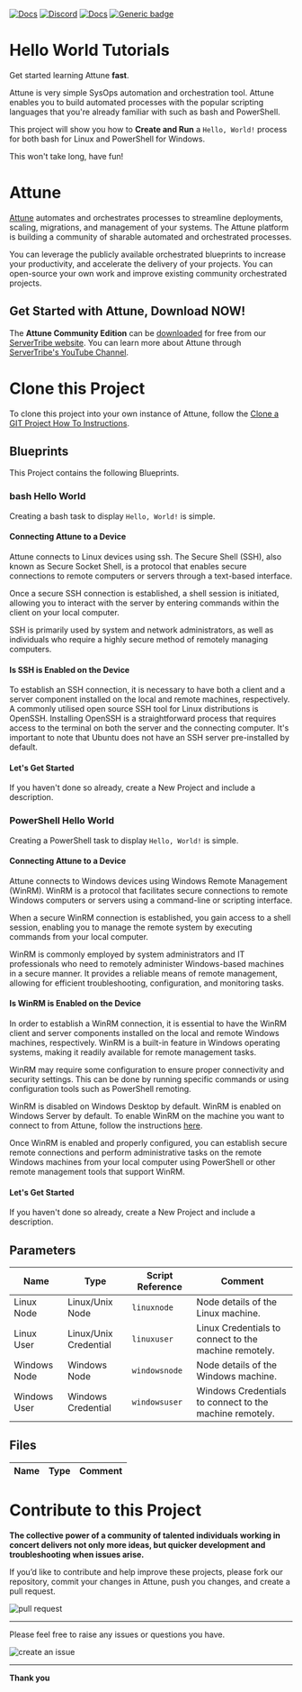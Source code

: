



[![Docs](https://img.shields.io/badge/docs-latest-brightgreen.svg)](http://doc.servertribe.com)
[![Discord](https://img.shields.io/discord/844971127703994369)](http://discord.servertribe.com)
[![Docs](https://img.shields.io/badge/videos-watch-brightgreen.svg)](https://www.youtube.com/@servertribe)
[![Generic badge](https://img.shields.io/badge/download-latest-brightgreen.svg)](https://www.servertribe.com/community-edition/)

# Hello World Tutorials

Get started learning Attune **fast**.

Attune is very simple SysOps automation and orchestration tool. Attune 
enables you to build automated processes with the popular scripting 
languages that you're already familiar with such as bash and PowerShell.

This project will show you how to **Create and Run** a `Hello, World!` 
process for both bash for Linux and PowerShell for Windows.

This won't take long, have fun!




# Attune

[Attune](https://www.servertribe.com/)
automates and orchestrates processes to streamline deployments, scaling,
migrations, and management of your systems. The Attune platform is building a
community of sharable automated and orchestrated processes.

You can leverage the publicly available orchestrated blueprints to increase
your productivity, and accelerate the delivery of your projects. You can
open-source your own work and improve existing community orchestrated projects.

## Get Started with Attune, Download NOW!

The **Attune Community Edition** can be
[downloaded](https://www.servertribe.com/comunity-edition/)
for free from our
[ServerTribe website](https://www.servertribe.com/comunity-edition/).
You can learn more about Attune through
[ServerTribe's YouTube Channel](https://www.youtube.com/@servertribe).







# Clone this Project

To clone this project into your own instance of Attune, follow the
[Clone a GIT Project How To Instructions](https://servertribe-attune.readthedocs.io/en/latest/howto/design_workspace/clone_project.html).




## Blueprints

This Project contains the following Blueprints.



### bash Hello World

Creating a bash task to display `Hello, World!` is simple.

#### Connecting Attune to a Device

Attune connects to Linux devices using ssh. The Secure Shell (SSH), 
also known as Secure Socket Shell, is a protocol that enables 
secure connections to remote computers or servers through a text-based 
interface.

Once a secure SSH connection is established, a shell session is 
initiated, allowing you to interact with the server by entering 
commands within the client on your local computer.

SSH is primarily used by system and network administrators, as 
well as individuals who require a highly secure method of remotely 
managing computers.

#### Is SSH is Enabled on the Device

To establish an SSH connection, it is necessary to have both a client 
and a server component installed on the local and remote machines, 
respectively. A commonly utilised open source SSH tool for Linux 
distributions is OpenSSH. Installing OpenSSH is a straightforward 
process that requires access to the terminal on both the server and 
the connecting computer. It's important to note that Ubuntu does not 
have an SSH server pre-installed by default.

#### Let's Get Started

If you haven't done so already, create a New Project and include a 
description.

### PowerShell Hello World

Creating a PowerShell task to display `Hello, World!` is simple.

#### Connecting Attune to a Device

Attune connects to Windows devices using Windows Remote Management 
(WinRM). WinRM is a protocol that facilitates secure connections 
to remote Windows computers or servers using a command-line or 
scripting interface.

When a secure WinRM connection is established, you gain access to a 
shell session, enabling you to manage the remote system by executing 
commands from your local computer.

WinRM is commonly employed by system administrators and IT 
professionals who need to remotely administer Windows-based 
machines in a secure manner. It provides a reliable means of 
remote management, allowing for efficient troubleshooting, 
configuration, and monitoring tasks.

#### Is WinRM is Enabled on the Device

In order to establish a WinRM connection, it is essential to have the 
WinRM client and server components installed on the local and remote 
Windows machines, respectively. WinRM is a built-in feature in Windows 
operating systems, making it readily available for remote management 
tasks.

WinRM may require some configuration to ensure proper connectivity 
and security settings. This can be done by running specific commands 
or using configuration tools such as PowerShell remoting.

WinRM is disabled on Windows Desktop by default. WinRM is enabled on 
Windows Server by default. To enable WinRM on the machine you want to 
connect to from Attune, follow the instructions 
[here](https://servertribe-attune.readthedocs.io/en/latest/howto/setup_winrm/setup_winrm_cifs_manually.html).

Once WinRM is enabled and properly configured, you can establish 
secure remote connections and perform administrative tasks on the 
remote Windows machines from your local computer using PowerShell or 
other remote management tools that support WinRM.


#### Let's Get Started

If you haven't done so already, create a New Project and include a 
description.




## Parameters


| Name | Type | Script Reference | Comment |
| ---- | ---- | ---------------- | ------- |
| Linux Node | Linux/Unix Node | `linuxnode` | Node details of the Linux machine. |
| Linux User | Linux/Unix Credential | `linuxuser` | Linux Credentials to connect to the machine remotely. |
| Windows Node | Windows Node | `windowsnode` | Node details of the Windows machine. |
| Windows User | Windows Credential | `windowsuser` | Windows Credentials to connect to the machine remotely. |




## Files

| Name | Type | Comment |
| ---- | ---- | ------- |






# Contribute to this Project

**The collective power of a community of talented individuals working in
concert delivers not only more ideas, but quicker development and
troubleshooting when issues arise.**

If you’d like to contribute and help improve these projects, please fork our
repository, commit your changes in Attune, push you changes, and create a
pull request.

<img src="https://www.servertribe.com/wp-content/uploads/2023/02/Attune-pull-request-01.png" alt="pull request"/>

---

Please feel free to raise any issues or questions you have.

<img src="https://www.servertribe.com/wp-content/uploads/2023/02/Attune-get-help-02.png" alt="create an issue"/>


---

**Thank you**
